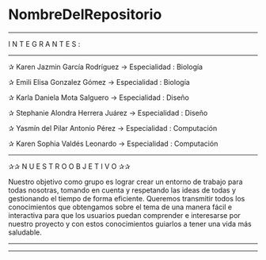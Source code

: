 # NombreDelRepositorio


__________________________________________________________________

I N T E G R A N T E S :
__________________________________________________________________

✰ Karen Jazmin García Rodríguez     →  Especialidad : Biología

✰ Emili Elisa Gonzalez Gómez        →  Especialidad : Biología

✰ Karla Daniela Mota Salguero       →  Especialidad : Diseño              

✰ Stephanie Alondra Herrera Juárez  →  Especialidad : Diseño

✰ Yasmín del Pilar Antonio Pérez    →  Especialidad : Computación

✰ Karen Sophia Valdés Leonardo      →  Especialidad : Computación

___________________________________________________________________


✰✰   N U E S T R O   O B J E T I V O  ✰✰

Nuestro objetivo como grupo es lograr crear un entorno de trabajo para todas nosotras, tomando en cuenta y respetando las ideas de todas y gestionando el tiempo de forma eficiente. Queremos transmitir todos los conocimientos que obtengamos sobre el tema de una manera fácil e interactiva para que los usuarios puedan comprender e interesarse por nuestro proyecto y con estos conocimientos guiarlos a tener una vida más saludable.

________________
___________________________


